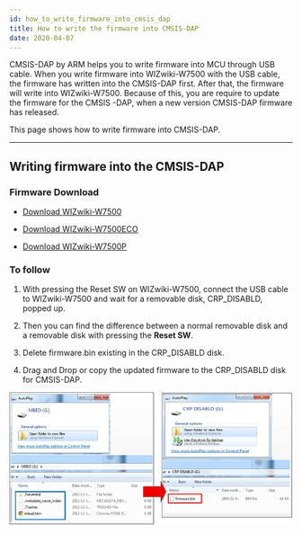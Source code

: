 ```yaml
---
id: how_to_write_firmware_into_cmsis_dap
title: How to write the firmware into CMSIS-DAP
date: 2020-04-07
---
```


CMSIS-DAP by ARM helps you to write firmware into MCU through USB cable.
When you write firmware into WIZwiki-W7500 with the USB cable, the
firmware has written into the CMSIS-DAP first. After that, the firmware
will write into WIZwiki-W7500. Because of this, you are require to
update the firmware for the
CMSIS [](/products/wizwiki_w7500/start_getting_started/lpc11u35_wizwiki_w7500_if_crc_20170411.zip)-DAP,
when a new version CMSIS-DAP firmware has released.

This page shows how to write firmware into CMSIS-DAP.

---


## Writing firmware into the CMSIS-DAP 
### Firmware Download 
  * [Download WIZwiki-W7500](/img/products/w7500/overview/lpc11u35_wizwiki_w7500_if_crc_20170420.zip)

  * [Download WIZwiki-W7500ECO](/img/products/w7500/overview/lpc11u35_wizwiki_w7500_eco_if_crc_20170420.zip)

  * [Download WIZwiki-W7500P](/img/products/w7500/overview/lpc11u35_wizwiki_w7500p_if_crc_20170420.zip)


### To follow

   1. With pressing the Reset SW on WIZwiki-W7500, connect the USB cable to WIZwiki-W7500 and  wait for a removable disk, CRP_DISABLD, popped up.

   2. Then you can find the difference between a normal removable disk and a removable disk with pressing the **Reset SW**.
    
   3.  Delete firmware.bin existing in the CRP_DISABLD disk.
    
   4.  Drag and Drop or copy the updated firmware to the CRP_DISABLD disk for CMSIS-DAP.

 ![](/img/products/w7500/overview/firm_cmsis_reset.jpg)

